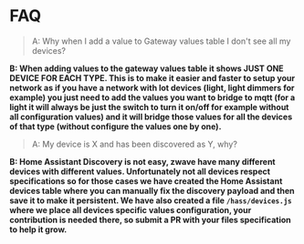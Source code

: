# FAQ

> A: Why when I add a value to Gateway values table I don't see all my devices?

**B: When adding values to the gateway values table it shows JUST ONE DEVICE FOR EACH TYPE. This is to make it easier and faster to setup your network as if you have a network with lot devices (light, light dimmers for example) you just need to add the values you want to bridge to mqtt (for a light it will always be just the switch to turn it on/off for example without all configuration values) and it will bridge those values for all the devices of that type (without configure the values one by one).**

> A: My device is X and has been discovered as Y, why?

**B: Home Assistant Discovery is not easy, zwave have many different devices with different values. Unfortunately not all devices respect specifications so for those cases we have created the Home Assistant devices table where you can manually fix the discovery payload and then save it to make it persistent. We have also created a file `/hass/devices.js` where we place all devices specific values configuration, your contribution is needed there, so submit a PR with your files specification to help it grow.**
